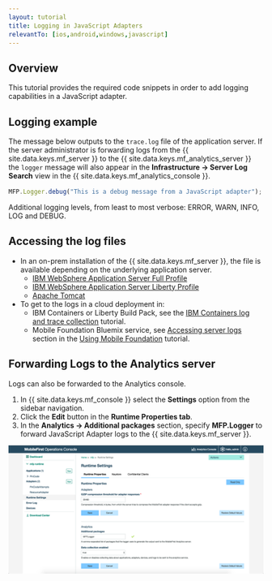 ```yaml
---
layout: tutorial
title: Logging in JavaScript Adapters
relevantTo: [ios,android,windows,javascript]
---
```

<!-- NLS_CHARSET=UTF-8 -->
## Overview
This tutorial provides the required code snippets in order to add logging capabilities in a JavaScript adapter.

## Logging example
The message below outputs to the `trace.log` file of the application server. If the server administrator is forwarding logs from the {{ site.data.keys.mf_server }} to the {{ site.data.keys.mf_analytics_server }} the `logger` message will also appear in the **Infrastructure → Server Log Search** view in the {{ site.data.keys.mf_analytics_console }}.

```javascript
MFP.Logger.debug("This is a debug message from a JavaScript adapter");
```

Additional logging levels, from least to most verbose: ERROR, WARN, INFO, LOG and DEBUG. 

## Accessing the log files
* In an on-prem installation of the {{ site.data.keys.mf_server }}, the file is available depending on the underlying application server. 
    * [IBM WebSphere Application Server Full Profile](http://ibm.biz/knowctr#SSEQTP_8.5.5/com.ibm.websphere.base.doc/ae/ttrb_trcover.html)
    * [IBM WebSphere Application Server Liberty Profile](http://ibm.biz/knowctr#SSEQTP_8.5.5/com.ibm.websphere.wlp.doc/ae/rwlp_logging.html?cp=SSEQTP_8.5.5%2F1-16-0-0)
    * [Apache Tomcat](http://tomcat.apache.org/tomcat-7.0-doc/logging.html)
* To get to the logs in a cloud deployment in:
    * IBM Containers or Liberty Build Pack, see the [IBM Containers log and trace collection](../../../bluemix/mobilefirst-server-using-scripts/log-and-trace-collection/) tutorial.
    * Mobile Foundation Bluemix service, see [Accessing server logs](../../../bluemix/using-mobile-foundation/#accessing-server-logs) section in the [Using Mobile Foundation](../../../bluemix/using-mobile-foundation) tutorial.

## Forwarding Logs to the Analytics server
Logs can also be forwarded to the Analytics console.

1. In {{ site.data.keys.mf_console }} select the **Settings** option from the sidebar navigation.
2. Click the **Edit** button in the **Runtime Properties tab**.
3. In the **Analytics → Additional packages** section, specify **MFP.Logger** to forward JavaScript Adapter logs to the {{ site.data.keys.mf_server }}.

![Log filtering from the console](javascript-filter.png)

